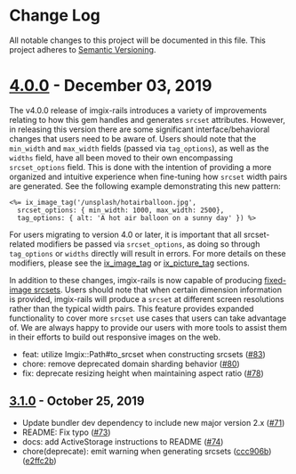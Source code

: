 # Change Log

All notable changes to this project will be documented in this file.
This project adheres to [Semantic Versioning](http://semver.org/).

# [4.0.0](https://github.com/imgix/imgix-rb/compare/3.1.0...4.0.0) - December 03, 2019

The v4.0.0 release of imgix-rails introduces a variety of improvements relating to how this gem handles and generates `srcset` attributes. However, in releasing this version there are some significant interface/behavioral changes that users need to be aware of. Users should note that the `min_width` and `max_width` fields (passed via `tag_options`), as well as the `widths` field, have all been moved to their own encompassing `srcset_options` field. This is done with the intention of providing a more organized and intuitive experience when fine-tuning how `srcset` width pairs are generated. See the following example demonstrating this new pattern:

```erb
<%= ix_image_tag('/unsplash/hotairballoon.jpg',
  srcset_options: { min_width: 1000, max_width: 2500},
  tag_options: { alt: 'A hot air balloon on a sunny day' }) %>
```

For users migrating to version 4.0 or later, it is important that all srcset-related modifiers be passed via `srcset_options`, as doing so through `tag_options` or `widths` directly will result in errors. For more details on these modifiers, please see the [ix_image_tag](https://github.com/imgix/imgix-rails#ix_image_tag) or [ix_picture_tag](https://github.com/imgix/imgix-rails#ix_picture_tag) sections.

In addition to these changes, imgix-rails is now capable of producing [fixed-image srcsets](https://github.com/imgix/imgix-rb#fixed-image-rendering). Users should note that when certain dimension information is provided, imgix-rails will produce a `srcset` at different screen resolutions rather than the typical width pairs. This feature provides expanded functionality to cover more `srcset` use cases that users can take advantage of. We are always happy to provide our users with more tools to assist them in their efforts to build out responsive images on the web.

* feat: utilize Imgix::Path#to_srcset when constructing srcsets ([#83](https://github.com/imgix/imgix-rails/pull/83))
* chore: remove deprecated domain sharding behavior ([#80](https://github.com/imgix/imgix-rails/pull/80))
* fix: deprecate resizing height when maintaining aspect ratio ([#78](https://github.com/imgix/imgix-rails/pull/78))

## [3.1.0](https://github.com/imgix/imgix-rb/compare/3.0.2...3.1.0) - October 25, 2019

* Update bundler dev dependency to include new major version 2.x ([#71](https://github.com/imgix/imgix-rb/pull/71))
* README: Fix typo ([#73](https://github.com/imgix/imgix-rb/pull/73))
* docs: add ActiveStorage instructions to README ([#74](https://github.com/imgix/imgix-rb/pull/74))
* chore(deprecate): emit warning when generating srcsets ([ccc906b](https://github.com/imgix/imgix-rails/commit/ccc906be749945f6f843b5eeb04ab03a292ccbfb)) ([e2ffc2b](https://github.com/imgix/imgix-rails/commit/e2ffc2b4f847c15ea73fa161b673885e704e4cf2))
